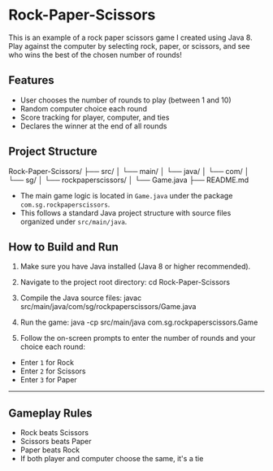 # Rock-Paper-Scissors
This is an example of a rock paper scissors game I created using Java 8.  
Play against the computer by selecting rock, paper, or scissors, 
and see who wins the best of the chosen number of rounds!

## Features

- User chooses the number of rounds to play (between 1 and 10)
- Random computer choice each round
- Score tracking for player, computer, and ties
- Declares the winner at the end of all rounds

## Project Structure
Rock-Paper-Scissors/
├── src/
│ └── main/
│ └── java/
│ └── com/
│ └── sg/
│ └── rockpaperscissors/
│ └── Game.java
├── README.md

- The main game logic is located in `Game.java` under the package `com.sg.rockpaperscissors`.
- This follows a standard Java project structure with source files organized under `src/main/java`.

## How to Build and Run

1. Make sure you have Java installed (Java 8 or higher recommended).
2. Navigate to the project root directory: cd Rock-Paper-Scissors

3. Compile the Java source files: javac src/main/java/com/sg/rockpaperscissors/Game.java

4. Run the game: java -cp src/main/java com.sg.rockpaperscissors.Game

5. Follow the on-screen prompts to enter the number of rounds and your choice each round:
- Enter `1` for Rock
- Enter `2` for Scissors
- Enter `3` for Paper

---

## Gameplay Rules

- Rock beats Scissors
- Scissors beats Paper
- Paper beats Rock
- If both player and computer choose the same, it's a tie
